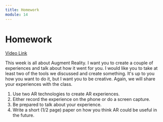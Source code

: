 ```yaml
---
title: Homework
module: 14
---
```


# Homework

<a href="https://umontana.zoom.us/rec/play/6JN-dbz6qWg3HtacswSDBP8tW467f6is1CkWr6FbyE3nByVXM1bzNOZHZudAY6EWMxneJQjsUQm0yZXy?continueMode=true&_x_zm_rtaid=PChVSmsARaaY0eS76_FKfA.1586536389901.adbb9b2ca9e1e5b8fd7e61c990d8f2cc&_x_zm_rhtaid=158">Video Link</a>

This week is all about Augment Reality.  I want you to create a couple of experiences and talk about how it went for you. I would like you to take at least two of the tools we discussed and create something.  It's up to you how you want to do it, but I want you to be creative.  Again, we will share your experiences with the class.

1. Use two AR technologies to create AR experiences.
2. Either record the experience on the phone or do a screen capture.
3. Be prepared to talk about your experience.
4. Write a short (1/2 page) paper on how you think AR could be useful in the future.
